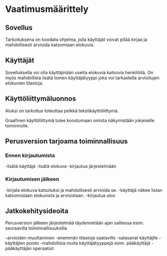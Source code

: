# Vaatimusmäärittely

## Sovellus

Tarkoituksena on koodata ohjelma, jolla käyttäjät voivat pitää kirjaa ja mahdollisesti arvioida katsomiaan elokuvia.


## Käyttäjät

Sovelluksella voi olla käyttäjinään useita elokuvia katsovia henkilöitä. On myös mahdollista lisätä toinen käyttäjätyyppi joka voi tarkastella arvioitujen elokuvien tilastoja.

## Käyttöliittymäluonnos

Aluksi on tarkoitus toteuttaa pelkkä tekstikäyttöliittymä.

Graafinen käyttöliittymä tulee koostumaan omista näkymistään jokaiselle toiminnolle.


## Perusversion tarjoama toiminnallisuus

### Ennen kirjautumista

-lisätä käyttäjä
-lisätä elokuva
-kirjautua järjestelmään


### Kirjautumisen jälkeen

-kirjata elokuva katsotuksi ja mahdollisesti arvioida se.
-käyttäjä näkee listan katsomistaan elokuvista ja arvioistaan.
-kirjautua ulos

## Jatkokehitysideoita

Perusversion jälkeen järjestelmää täydennetään ajan salliessa esim. seuraavilla toiminnallisuuksilla

-arvioiden muuttaminen
-enemmän tilastoja saataville
-salasanat käyttäjlle
-käyttäjien poisto
-mahdollisia muita käyttäjätyyppejä esim. pääkäyttäjä
-pääkäyttäjän operaatiot

